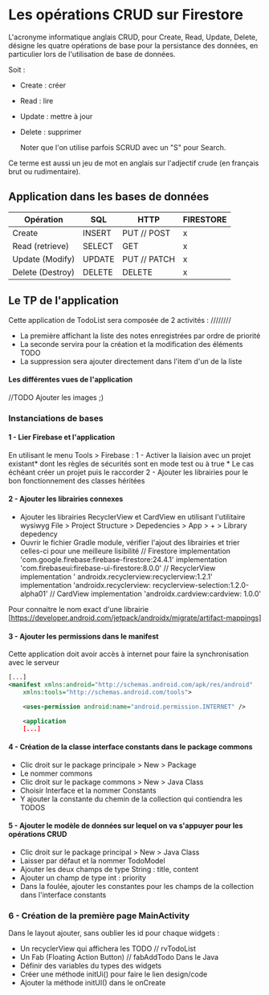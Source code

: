 # Les opérations CRUD sur Firestore

L'acronyme informatique anglais CRUD, pour Create, Read, Update, Delete, désigne les quatre
opérations de base pour la persistance des données, en particulier lors de l'utilisation de base de
données.

Soit :

- Create : créer
- Read : lire
- Update : mettre à jour
- Delete : supprimer

  Noter que l'on utilise parfois SCRUD avec un "S" pour Search.

Ce terme est aussi un jeu de mot en anglais sur l'adjectif crude (en français brut ou rudimentaire).

## Application dans les bases de données

| Opération          | SQL      | HTTP           | FIRESTORE   |
|--------------------|----------|----------------|-------------|
| Create             | INSERT   | PUT // POST    | x           |
| Read (retrieve)    | SELECT   | GET            | x           |
| Update (Modify)    | UPDATE   | PUT // PATCH   | x           |
| Delete (Destroy)   | DELETE   | DELETE         | x           |

## Le TP de l'application

Cette application de TodoList sera composée de 2 activités : ////////

- La première affichant la liste des notes enregistrées par ordre de priorité
- La seconde servira pour la création et la modification des éléments TODO
- La suppression sera ajouter directement dans l'item d'un de la liste

#### Les différentes vues de l'application

//TODO Ajouter les images ;)

### Instanciations de bases

#### 1 - Lier Firebase et l'application

En utilisant le menu Tools > Firebase :
1 - Activer la liaision avec un projet existant* dont les règles de sécurités sont en mode test ou à
true \* Le cas échéant créer un projet puis le raccorder 2 - Ajouter les librairies pour le bon
fonctionnement des classes héritées

#### 2 - Ajouter les librairies connexes

- Ajouter les librairies RecyclerView et CardView en utilisant l'utilitaire wysiwyg File > Project
  Structure > Depedencies > App > + > Library depedency
- Ouvrir le fichier Gradle module, vérifier l'ajout des librairies et trier celles-ci pour une
  meilleure lisibilité // Firestore implementation 'com.google.firebase:firebase-firestore:24.4.1'
  implementation 'com.firebaseui:firebase-ui-firestore:8.0.0' // RecyclerView implementation '
  androidx.recyclerview:recyclerview:1.2.1' implementation 'androidx.recyclerview:
  recyclerview-selection:1.2.0-alpha01' // CardView implementation 'androidx.cardview:cardview:
  1.0.0'

Pour connaitre le nom exact d'une
librairie [https://developer.android.com/jetpack/androidx/migrate/artifact-mappings]

#### 3 - Ajouter les permissions dans le manifest

Cette application doit avoir accès à internet pour faire la synchronisation avec le serveur

```xml
[...]
<manifest xmlns:android="http://schemas.android.com/apk/res/android"
    xmlns:tools="http://schemas.android.com/tools">

    <uses-permission android:name="android.permission.INTERNET" />

    <application
    [...]
```

#### 4 - Création de la classe interface constants dans le package commons

- Clic droit sur le package principale > New > Package
- Le nommer commons
- Clic droit sur le package commons > New > Java Class
- Choisir Interface et la nommer Constants
- Y ajouter la constante du chemin de la collection qui contiendra les TODOS

#### 5 - Ajouter le modèle de données sur lequel on va s'appuyer pour les opérations CRUD

- Clic droit sur le package principal > New > Java Class
- Laisser par défaut et la nommer TodoModel
- Ajouter les deux champs de type String : title, content
- Ajouter un champ de type int : priority
- Dans la foulée, ajouter les constantes pour les champs de la collection dans l'interface constants

### 6 - Création de la première page MainActivity

Dans le layout ajouter, sans oublier les id pour chaque widgets :

- Un recyclerView qui affichera les TODO // rvTodoList
- Un Fab (Floating Action Button) // fabAddTodo Dans le Java
- Définir des variables du types des widgets
- Créer une méthode initUi() pour faire le lien design/code
- Ajouter la méthode initUI() dans le onCreate
